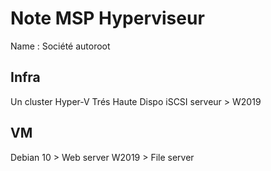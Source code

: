 # Note MSP Hyperviseur

Name : Société autoroot

## Infra

Un cluster Hyper-V
Trés Haute Dispo
iSCSI serveur > W2019

## VM

Debian 10 > Web server 
W2019 > File server